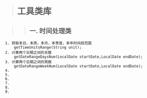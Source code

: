 ># 工具类库

>>## 一. 时间处理类
    1. 获取本日，本周，本月，本季度，本年时间段范围
        getTimeUnitsRange(String unit); 
    2. 计算两个日期之间的天数
        getDateRangeDaysNum(LocalDate startDate,LocalDate endDate);
    3. 计算两个日期之间的周数
        getDateRangeWeekNum(LocalDate startDate,LocalDate endDate);
    4. 
    5. 
    6. 
    7. 
    8. 
    9. 